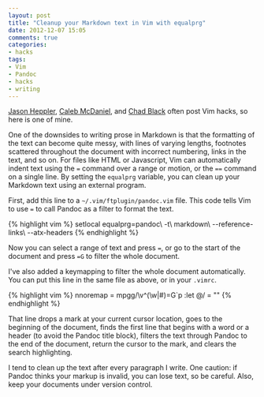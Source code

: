 ```yaml
---
layout: post
title: "Cleanup your Markdown text in Vim with equalprg"
date: 2012-12-07 15:05
comments: true
categories: 
- hacks
tags:
- Vim
- Pandoc
- hacks
- writing
---
```


[Jason Heppler][], [Caleb McDaniel][], and [Chad Black][] often post
Vim hacks, so here is one of mine.

One of the downsides to writing prose in Markdown is that the formatting
of the text can become quite messy, with lines of varying lengths,
footnotes scattered throughout the document with incorrect numbering,
links in the text, and so on. For files like HTML or Javascript, Vim can
automatically indent text using the `=` command over a range or motion,
or the `==` command on a single line. By setting the `equalprg`
variable, you can clean up your Markdown text using an external program.

First, add this line to a `~/.vim/ftplugin/pandoc.vim` file. This code 
tells Vim to use `=` to call Pandoc as a filter to format the text.

{% highlight vim %}
setlocal equalprg=pandoc\ -t\ markdown\ --reference-links\ --atx-headers
{% endhighlight %}

Now you can select a range of text and press `=`, or go to the start of 
the document and press `=G` to filter the whole document.

I've also added a keymapping to filter the whole document automatically. 
You can put this line in the same file as above, or in your `.vimrc`.

{% highlight vim %}
nnoremap <silent> <leader>= mpgg/\v^(\w\|\#)<CR>=G`p :let @/ = ""<CR>
{% endhighlight %}

That line drops a mark at your current cursor location, goes to the
beginning of the document, finds the first line that begins with a word
or a header (to avoid the Pandoc title block), filters the text through
Pandoc to the end of the document, return the cursor to the mark, and
clears the search highlighting.

I tend to clean up the text after every paragraph I write. One caution:
if Pandoc thinks your markup is invalid, you can lose text, so be
careful. Also, keep your documents under version control.

  [Jason Heppler]: http://jasonheppler.org
  [Caleb McDaniel]: http://wcm1.web.rice.edu/hacks.html
  [Chad Black]: http://parezcoydigo.wordpress.com/
